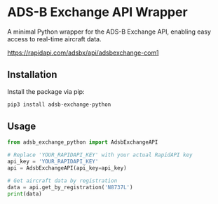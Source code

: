 # ADS-B Exchange API Wrapper

A minimal Python wrapper for the ADS-B Exchange API, enabling easy access to real-time aircraft data.

https://rapidapi.com/adsbx/api/adsbexchange-com1

## Installation

Install the package via pip:

```bash
pip3 install adsb-exchange-python
```
## Usage 
```python
from adsb_exchange_python import AdsbExchangeAPI

# Replace 'YOUR_RAPIDAPI_KEY' with your actual RapidAPI key
api_key = 'YOUR_RAPIDAPI_KEY'
api = AdsbExchangeAPI(api_key=api_key)

# Get aircraft data by registration
data = api.get_by_registration('N8737L')
print(data)
```
